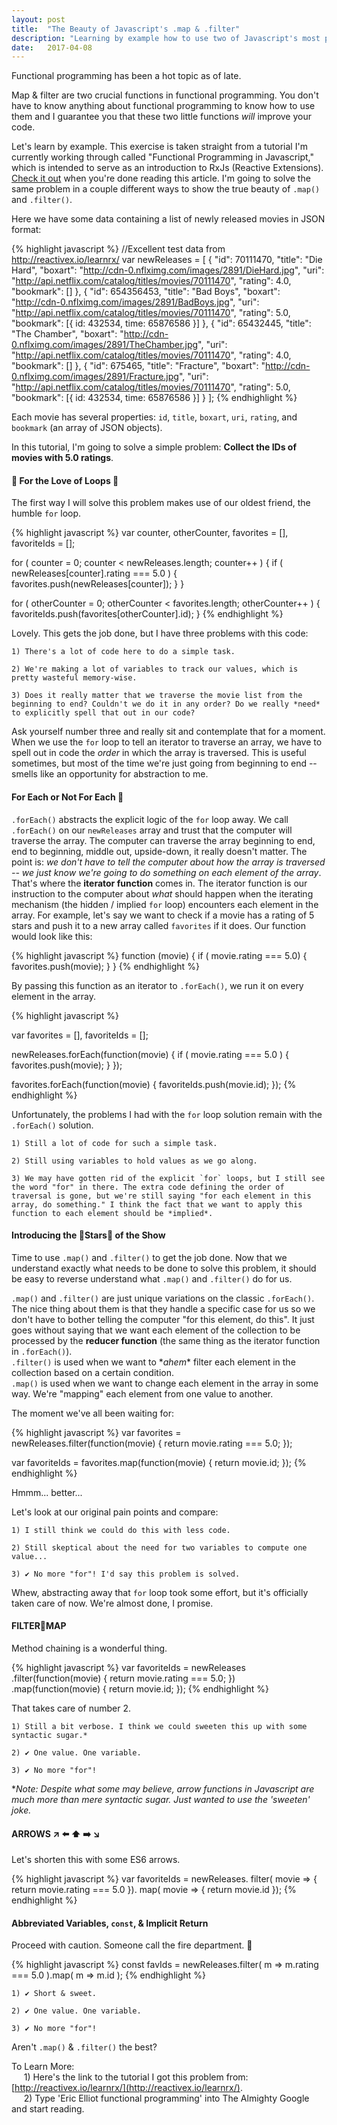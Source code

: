 ```yaml
---
layout: post
title:  "The Beauty of Javascript's .map & .filter"
description: "Learning by example how to use two of Javascript's most powerful functions: .map and .filter."
date:   2017-04-08
---
```

Functional programming has been a hot topic as of late.

Map & filter are two crucial functions in functional programming. You don't have to know anything about functional programming to know how to use them and I guarantee you that these two little functions _will_ improve your code.

Let's learn by example. This exercise is taken straight from a tutorial I'm currently working through called "Functional Programming in Javascript," which is intended to serve as an introduction to RxJs (Reactive Extensions). [Check it out](http://reactivex.io/learnrx/) when you're done reading this article. I'm going to solve the same problem in a couple different ways to show the true beauty of `.map()` and `.filter()`.

Here we have some data containing a list of newly released movies in JSON format:

{% highlight javascript %}
//Excellent test data from http://reactivex.io/learnrx/
 var newReleases = [
     {
       "id": 70111470,
       "title": "Die Hard",
       "boxart": "http://cdn-0.nflximg.com/images/2891/DieHard.jpg",
       "uri": "http://api.netflix.com/catalog/titles/movies/70111470",
       "rating": 4.0,
       "bookmark": []
     },
     {
       "id": 654356453,
       "title": "Bad Boys",
       "boxart": "http://cdn-0.nflximg.com/images/2891/BadBoys.jpg",
       "uri": "http://api.netflix.com/catalog/titles/movies/70111470",
       "rating": 5.0,
       "bookmark": [{ id: 432534, time: 65876586 }]
     },
     {
       "id": 65432445,
       "title": "The Chamber",
       "boxart": "http://cdn-0.nflximg.com/images/2891/TheChamber.jpg",
       "uri": "http://api.netflix.com/catalog/titles/movies/70111470",
       "rating": 4.0,
       "bookmark": []
     },
     {
       "id": 675465,
       "title": "Fracture",
       "boxart": "http://cdn-0.nflximg.com/images/2891/Fracture.jpg",
       "uri": "http://api.netflix.com/catalog/titles/movies/70111470",
       "rating": 5.0,
       "bookmark": [{ id: 432534, time: 65876586 }]
     }
   ];
{% endhighlight %}

Each movie has several properties: `id`, `title`, `boxart`, `uri`, `rating`, and `bookmark` (an array of JSON objects).

In this tutorial, I'm going to solve a simple problem: **Collect the IDs of movies with 5.0 ratings**.

#### 💓 For the Love of Loops 💓
The first way I will solve this problem makes use of our oldest friend, the humble `for` loop.

{% highlight javascript %}
var counter,
  otherCounter,
  favorites = [],
  favoriteIds = [];

for ( counter = 0; counter < newReleases.length; counter++ ) {
  if ( newReleases[counter].rating === 5.0 ) {
    favorites.push(newReleases[counter]);
  }
}

for ( otherCounter = 0; otherCounter < favorites.length; otherCounter++ ) {
  favoriteIds.push(favorites[otherCounter].id);
}
{% endhighlight %}

Lovely. This gets the job done, but I have three problems with this code:  

    1) There's a lot of code here to do a simple task.  

    2) We're making a lot of variables to track our values, which is pretty wasteful memory-wise.  

    3) Does it really matter that we traverse the movie list from the beginning to end? Couldn't we do it in any order? Do we really *need* to explicitly spell that out in our code?  

  Ask yourself number three and really sit and contemplate that for a moment. When we use the `for` loop to tell an iterator to traverse an array, we have to spell out in code the _order_ in which the array is traversed. This is useful sometimes, but most of the time we're just going from beginning to end -- smells like an opportunity for abstraction to me.

#### For Each or Not For Each 📖
`.forEach()` abstracts the explicit logic of the `for` loop away. We call `.forEach()` on our `newReleases` array and trust that the computer will traverse the array. The computer can traverse the array beginning to end, end to beginning, middle out, upside-down, it really doesn't matter. The point is: _we don't have to tell the computer about how the array is traversed -- we just know we're going to do something on each element of the array_. That's where the **iterator function** comes in. The iterator function is our instruction to the computer about _what_ should happen when the iterating mechanism (the hidden / implied `for` loop) encounters each element in the array. For example, let's say we want to check if a movie has a rating of 5 stars and push it to a new array called `favorites` if it does. Our function would look like this:

{% highlight javascript %}
function (movie) {
  if ( movie.rating === 5.0) {
    favorites.push(movie);
  }
}
{% endhighlight %}

By passing this function as an iterator to `.forEach()`, we run it on every element in the array.

{% highlight javascript %}

var favorites = [],
    favoriteIds = [];

newReleases.forEach(function(movie) {
  if ( movie.rating === 5.0 ) {
    favorites.push(movie);
  }
});

favorites.forEach(function(movie) {
  favoriteIds.push(movie.id);
});
{% endhighlight %}

Unfortunately, the problems I had with the `for` loop solution remain with the `.forEach()` solution.  

    1) Still a lot of code for such a simple task.

    2) Still using variables to hold values as we go along.

    3) We may have gotten rid of the explicit `for` loops, but I still see the word "for" in there. The extra code defining the order of traversal is gone, but we're still saying "for each element in this array, do something." I think the fact that we want to apply this function to each element should be *implied*.  


#### Introducing the 🌟Stars🌟 of the Show
Time to use `.map()` and `.filter()` to get the job done. Now that we understand exactly what needs to be done to solve this problem, it should be easy to reverse understand what `.map()` and `.filter()` do for us.

`.map()` and `.filter()` are just unique variations on the classic `.forEach()`. The nice thing about them is that they handle a specific case for us so we don't have to bother telling the computer "for this element, do this". It just goes without saying that we want each element of the collection to be processed by the **reducer function** (the same thing as the iterator function in `.forEach()`).  
 `.filter()` is used when we want to \*_ahem_\* filter each element in the collection based on a certain condition.  
`.map()` is used when we want to change each element in the array in some way. We're "mapping" each element from one value to another.  

The moment we've all been waiting for:

{% highlight javascript %}
var favorites = newReleases.filter(function(movie) {
  return movie.rating === 5.0;
});

var favoriteIds = favorites.map(function(movie) {
  return movie.id;
});
{% endhighlight %}

Hmmm... better...  

Let's look at our original pain points and compare:

    1) I still think we could do this with less code.

    2) Still skeptical about the need for two variables to compute one value...

    3) ✔️ No more "for"! I'd say this problem is solved.  


Whew, abstracting away that `for` loop took some effort, but it's officially taken care of now. We're almost done, I promise.

#### FILTER🔗MAP
Method chaining is a wonderful thing.

{% highlight javascript %}
var favoriteIds = newReleases
  .filter(function(movie) {
    return movie.rating === 5.0;
  })
  .map(function(movie) {
    return movie.id;
  });
{% endhighlight %}

That takes care of number 2.

    1) Still a bit verbose. I think we could sweeten this up with some syntactic sugar.*

    2) ✔️ One value. One variable.

    3) ✔️ No more "for"!

\*_Note: Despite what some may believe, arrow functions in Javascript are much more than mere syntactic sugar. Just wanted to use the 'sweeten' joke._

#### ARROWS ↗️ ⬅️ ⬆️ ➡️ ↘️
Let's shorten this with some ES6 arrows.

{% highlight javascript %}
var favoriteIds = newReleases.
  filter( movie => { return movie.rating === 5.0 }).
  map( movie => { return movie.id });
{% endhighlight %}

#### Abbreviated Variables, `const`, & Implicit Return
Proceed with caution. Someone call the fire department. 🚒

{% highlight javascript %}
const favIds = newReleases.filter( m => m.rating === 5.0 ).map( m => m.id );
{% endhighlight %}

    1) ✔️ Short & sweet.

    2) ✔️ One value. One variable.

    3) ✔️ No more "for"!

Aren't `.map()` & `.filter()` the best?

To Learn More:  
&nbsp;&nbsp;&nbsp;&nbsp; 1) Here's the link to the tutorial I got this problem from: [http://reactivex.io/learnrx/](http://reactivex.io/learnrx/).  
&nbsp;&nbsp;&nbsp;&nbsp; 2) Type 'Eric Elliot functional programming' into The Almighty Google and start reading.
